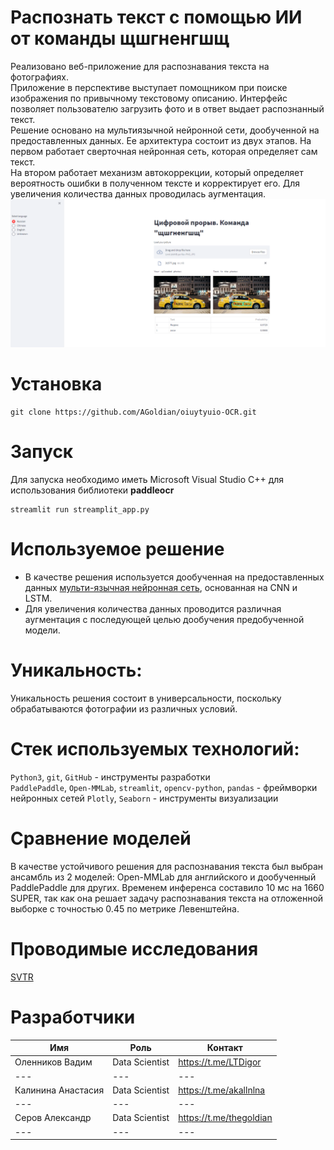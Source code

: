 # Распознать текст с помощью ИИ от команды щшгненгшщ

Реализовано веб-приложение для распознавания текста на фотографиях.  
Приложение в перспективе выступает помощником при поиске изображения по привычному текстовому описанию. Интерфейс позволяет пользователю загрузить фото и в ответ выдает распознанный текст.  
Решение основано на мультиязычной нейронной сети, дообученной на предоставленных данных. Ее архитектура состоит из двух этапов. На первом работает сверточная нейронная сеть, которая определяет сам текст.  
На втором работает механизм автокоррекции, который определяет вероятность ошибки в полученном тексте и корректирует его. Для увеличения количества данных проводилась аугментация.
![image](./resources/image_2022-10-30_14-24-01.png)
# Установка
```
git clone https://github.com/AGoldian/oiuytyuio-OCR.git
```

# Запуск
Для запуска необходимо иметь Microsoft Visual Studio C++ для использования библиотеки **paddleocr**
```
streamlit run streamplit_app.py
```

# Используемое решение

* В качестве решения используется дообученная на предоставленных данных [мульти-язычная нейронная сеть](https://github.com/PaddlePaddle/PaddleOCR/), основанная на CNN и LSTM.
* Для увеличения количества данных проводится различная аугментация с последующей целью дообучения предобученной модели. 

# Уникальность:

Уникальность решения состоит в универсальности, поскольку обрабатываются фотографии из различных условий.

# Стек используемых технологий:

`Python3`, `git`, `GitHub` - инструменты разработки  
`PaddlePaddle`, `Open-MMLab`, `streamlit`, `opencv-python`, `pandas` - фреймворки нейронных сетей
`Plotly`, `Seaborn` - инструменты визуализации  

# Сравнение моделей

В качестве устойчивого решения для распознавания текста был выбран ансамбль из 2 моделей: Open-MMLab для английского и дообученный PaddlePaddle для других. Временем инференса составило 10 мс на 1660 SUPER, так как она решает задачу распознавания текста на отложенной выборке с точностью 0.45 по метрике Левенштейна.

# Проводимые исследования

[SVTR](https://habr.com/ru/post/686884/)


# Разработчики
| Имя                  | Роль           | Контакт              |
|----------------------|----------------|----------------------|
| Оленников Вадим   | Data Scientist | https://t.me/LTDigor |
| ---                  | ---            | ---                  |
| Калинина Анастасия  | Data Scientist | https://t.me/akallnlna  |
| ---                  | ---            | --- |       
| Серов Александр       | Data Scientist | https://t.me/thegoldian   |
| ---                  | ---            |  --- |
